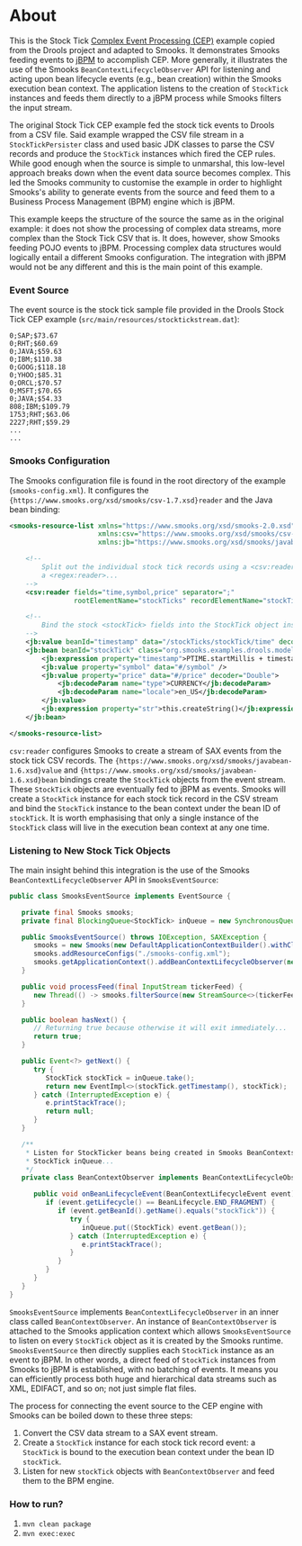 About
=====

This is the Stock Tick [Complex Event Processing (CEP)](https://en.wikipedia.org/wiki/Complex_event_processing) example copied from the Drools project and adapted to Smooks. It demonstrates Smooks feeding events to [jBPM](https://www.jbpm.org/) to accomplish CEP. More generally, it illustrates the use of the Smooks `BeanContextLifecycleObserver` API for listening and acting upon bean lifecycle events (e.g., bean creation) within the Smooks execution bean context. The application listens to the creation of `StockTick` instances and feeds them directly to a jBPM process while Smooks filters the input stream.

The original Stock Tick CEP example fed the stock tick events to Drools from a CSV file. Said example wrapped the CSV file stream in a `StockTickPersister` class and used basic JDK classes to parse the CSV records and produce the `StockTick` instances which fired the CEP rules. While good enough when the source is simple to unmarshal, this low-level approach breaks down when the event data source becomes complex. This led the Smooks community to customise the example in order to highlight Smooks's ability to generate events from the source and feed them to a Business Process Management (BPM) engine which is jBPM.

This example keeps the structure of the source the same as in the original example: it does not show the processing of complex data streams, more complex than the Stock Tick CSV that is. It does, however, show Smooks feeding POJO events to jBPM. Processing complex data structures would logically entail a different Smooks configuration. The integration with jBPM would not be any different and this is the main point of this example.

### Event Source

The event source is the stock tick sample file provided in the Drools Stock Tick CEP example (`src/main/resources/stocktickstream.dat`):

```
0;SAP;$73.67
0;RHT;$60.69
0;JAVA;$59.63
0;IBM;$110.38
0;GOOG;$118.18
0;YHOO;$85.31
0;ORCL;$70.57
0;MSFT;$70.65
0;JAVA;$54.33
808;IBM;$109.79
1753;RHT;$63.06
2227;RHT;$59.29
... 
...
```

### Smooks Configuration

The Smooks configuration file is found in the root directory of the example (`smooks-config.xml`). It configures the `{https://www.smooks.org/xsd/smooks/csv-1.7.xsd}reader` and the Java bean binding:

```xml
<smooks-resource-list xmlns="https://www.smooks.org/xsd/smooks-2.0.xsd"
                      xmlns:csv="https://www.smooks.org/xsd/smooks/csv-1.7.xsd"
                      xmlns:jb="https://www.smooks.org/xsd/smooks/javabean-1.6.xsd">

    <!--
        Split out the individual stock tick records using a <csv:reader>.  Could also use
        a <regex:reader>...
    -->
    <csv:reader fields="time,symbol,price" separator=";"
                rootElementName="stockTicks" recordElementName="stockTick" />

    <!--
        Bind the stock <stockTick> fields into the StockTick object instance...
    -->
    <jb:value beanId="timestamp" data="/stockTicks/stockTick/time" decoder="Long" />
    <jb:bean beanId="stockTick" class="org.smooks.examples.drools.model.StockTick" createOnElement="/stockTicks/stockTick">
        <jb:expression property="timestamp">PTIME.startMillis + timestamp</jb:expression>
        <jb:value property="symbol" data="#/symbol" />
        <jb:value property="price" data="#/price" decoder="Double">
            <jb:decodeParam name="type">CURRENCY</jb:decodeParam>
            <jb:decodeParam name="locale">en_US</jb:decodeParam>
        </jb:value>
        <jb:expression property="str">this.createString()</jb:expression>
    </jb:bean>

</smooks-resource-list>
```

`csv:reader` configures Smooks to create a stream of SAX events from the stock tick CSV records. The `{https://www.smooks.org/xsd/smooks/javabean-1.6.xsd}value` and `{https://www.smooks.org/xsd/smooks/javabean-1.6.xsd}bean` bindings create the `StockTick` objects from the event stream. These `StockTick` objects are eventually fed to jBPM as events. Smooks will create a `StockTick` instance for each stock tick record in the CSV stream and bind the `StockTick` instance to the bean context under the bean ID of `stockTick`. It is worth emphasising that only a single instance of the `StockTick` class will live in the execution bean context at any one time.

### Listening to New Stock Tick Objects

The main insight behind this integration is the use of the Smooks `BeanContextLifecycleObserver` API in `SmooksEventSource`:

```java
public class SmooksEventSource implements EventSource {

   private final Smooks smooks;
   private final BlockingQueue<StockTick> inQueue = new SynchronousQueue<>();

   public SmooksEventSource() throws IOException, SAXException {
      smooks = new Smooks(new DefaultApplicationContextBuilder().withClassLoader(this.getClass().getClassLoader()).build());
      smooks.addResourceConfigs("./smooks-config.xml");
      smooks.getApplicationContext().addBeanContextLifecycleObserver(new BeanContextObserver());
   }

   public void processFeed(final InputStream tickerFeed) {
      new Thread(() -> smooks.filterSource(new StreamSource<>(tickerFeed))).start();
   }

   public boolean hasNext() {
      // Returning true because otherwise it will exit immediately...
      return true;
   }

   public Event<?> getNext() {
      try {
         StockTick stockTick = inQueue.take();
         return new EventImpl<>(stockTick.getTimestamp(), stockTick);
      } catch (InterruptedException e) {
         e.printStackTrace();
         return null;
      }
   }

   /**
    * Listen for StockTicker beans being created in Smooks BeanContexts and add them to the
    * StockTick inQueue...
    */
   private class BeanContextObserver implements BeanContextLifecycleObserver {

      public void onBeanLifecycleEvent(BeanContextLifecycleEvent event) {
         if (event.getLifecycle() == BeanLifecycle.END_FRAGMENT) {
            if (event.getBeanId().getName().equals("stockTick")) {
               try {
                  inQueue.put((StockTick) event.getBean());
               } catch (InterruptedException e) {
                  e.printStackTrace();
               }
            }
         }
      }
   }
}
```

`SmooksEventSource` implements `BeanContextLifecycleObserver` in an inner class called `BeanContextObserver`. An instance of `BeanContextObserver` is attached to the Smooks application context which allows `SmooksEventSource` to listen on every `StockTick` object as it is created by the Smooks runtime. `SmooksEventSource` then directly supplies each `StockTick` instance as an event to jBPM. In other words, a direct feed of `StockTick` instances from Smooks to jBPM is established, with no batching of events. It means you can efficiently process both huge and hierarchical data streams such as XML, EDIFACT, and so on; not just simple flat files. 

The process for connecting the event source to the CEP engine with Smooks can be boiled down to these three steps:

1. Convert the CSV data stream to a SAX event stream.
2. Create a `StockTick` instance for each stock tick record event: a `StockTick` is bound to the execution bean context under the bean ID `stockTick`.
3. Listen for new `stockTick` objects with `BeanContextObserver` and feed them to the BPM engine.

### How to run?

1. `mvn clean package`
2. `mvn exec:exec`